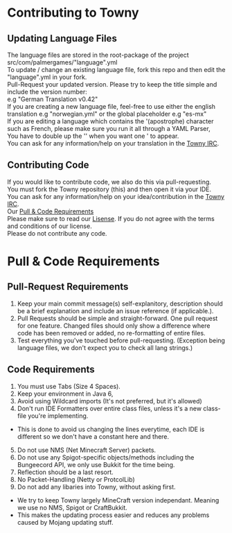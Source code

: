 # Contributing to Towny

## Updating Language Files
The language files are stored in the root-package of the project src/com/palmergames/"language".yml    
To update / change an existing language file, fork this repo and then edit the "language".yml in your fork.    
Pull-Request your updated version. Please try to keep the title simple and include the version number:    
e.g "German Translation v0.42"    
If you are creating a new language file, feel-free to use either the english translation e.g "norwegian.yml" or the global placeholder e.g "es-mx"    
If you are editing a language which contains the '(apostrophe) character such as French, please make sure you run it all through a YAML Parser,    
You have to double up the '' when you want one ' to appear.    
You can ask for any information/help on your translation in the [Towny IRC](http://webchat.esper.net/?channels=towny).    
    
## Contributing Code    
If you would like to contribute code, we also do this via pull-requesting.   
You must fork the Towny repository (this) and then open it via your IDE.   
You can ask for any information/help on your idea/contribution in the [Towny IRC](http://webchat.esper.net/?channels=towny).    
Our [Pull & Code Requirements](#Pull-&-Code-Requirements)    
Please make sure to read our [Lisense](LICENSE.MD). If you do not agree with the terms and conditions of our license.    
Please do not contribute any code.    

# Pull & Code Requirements    
## Pull-Request Requirements   
1. Keep your main commit message(s) self-explanitory, description should be a brief explanation and include an issue reference (if applicable.).   
2. Pull Requests should be simple and straight-forward. One pull request for one feature. Changed files should only show a difference where code has been removed or added, no re-formatting of entire files.   
3. Test everything you've touched before pull-requesting. (Exception being language files, we don't expect you to check all lang strings.)    

## Code Requirements    
1. You must use Tabs (Size 4 Spaces).    
2. Keep your environment in Java 6,   
3. Avoid using Wildcard imports (It's not preferred, but it's allowed)   
4. Don't run IDE Formatters over entire class files, unless it's a new class-file you're implementing.   
 - This is done to avoid us changing the lines everytime, each IDE is different so we don't have a constant here and there.   
5. Do not use NMS (Net Minecraft Server) packets.   
6. Do not use any Spigot-specific objects/methods including the Bungeecord API, we only use Bukkit for the time being.   
7. Reflection should be a last resort.   
8. No Packet-Handling (Netty or ProtcolLib)   
9. Do not add any libaries into Towny, without asking first.   
 
 - We try to keep Towny largely MineCraft version independant. Meaning we use no NMS, Spigot or CraftBukkit.   
 - This makes the updating process easier and reduces any problems caused by Mojang updating stuff.   

   